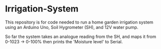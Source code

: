 # Irrigation-System
This repository is for code needed to run a home garden irrigation system using an Arduino Uno, Soil Hygrometer (SH), and 12V water pump.

So far the system takes an analogue reading from the SH, and maps it from 0-1023 -> 0-100% then prints the 'Moisture level' to Serial.
